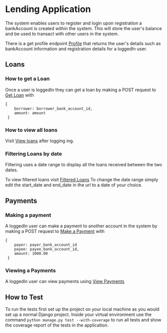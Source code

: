 # Lending Application

The system enables users to register and login upon registration a bankAccount is created within the system. This will store the user's balance and be used to transact with other users in the system.

There is a get profile endpoint [Profile](https://lendttech.herokuapp.com/accounts/profile) that returns the user's details such as bankAccount information and registration details for a loggedIn user.

## Loans

### How to get a Loan

Once a user is loggedIn they can get a loan by making a POST request to [Get Loan](https://lendttech.herokuapp.com/loans/) with
```
{
    borrower: borrower_bank_account_id,
    amount: amount 
 }
```

### How to view all loans
Visit [View loans](https://lendttech.herokuapp.com/loans/) after logging ing.

### Filtering Loans by date

Filtering uses a date range to display all the loans received between the two dates.

To view filtered loans visit [Filtered Loans](https://lendttech.herokuapp.com/loans/?start_date=2022-07-09&end_date=2022-07-09)
To change the date range simply edit the start_date and end_date in the url to a date of your choice.

## Payments

### Making a payment

A loggedIn user can make a payment to another account in the system by making a POST request to [Make a Payment](https://lendttech.herokuapp.com/payments/) with 
```
{
    payer: payer_bank_account_id
    payee: payee_bank_account_id,
    amount: 1000.00
 }
```

### Viewing a Payments

A loggedIn user can view payments using [View Payments](https://lendttech.herokuapp.com/payments/)

## How to Test

To run the tests first set up the project on your local machine as you would set up a normal Django project.
Inside your virtual environment use the command  ```python manage.py test --with-coverage``` to run all tests and show the coverage report of the tests in the application.
